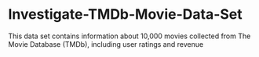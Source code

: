 # Investigate-TMDb-Movie-Data-Set
This data set contains information about 10,000 movies collected from The Movie Database (TMDb), including user ratings and revenue
